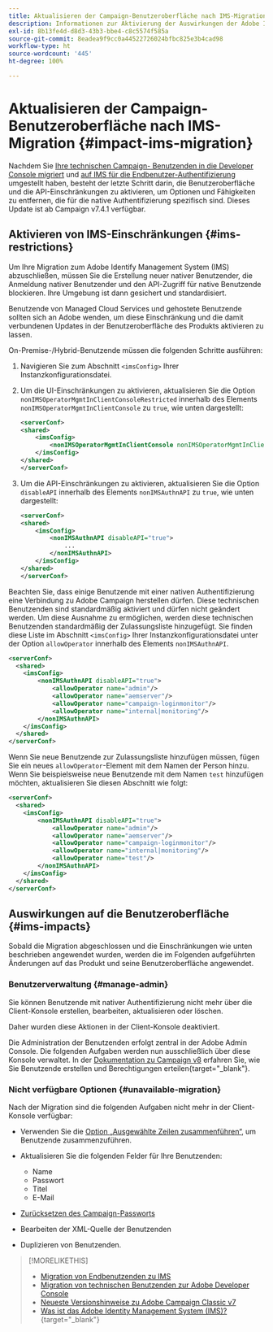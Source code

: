 ```yaml
---
title: Aktualisieren der Campaign-Benutzeroberfläche nach IMS-Migration
description: Informationen zur Aktivierung der Auswirkungen der Adobe Identity Management System-Migration auf die Benutzeroberfläche
exl-id: 8b13fe4d-d8d3-43b3-bbe4-c8c5574f585a
source-git-commit: 8eadea9f9cc0a44522726024bfbc825e3b4cad98
workflow-type: ht
source-wordcount: '445'
ht-degree: 100%

---
```


# Aktualisieren der Campaign-Benutzeroberfläche nach IMS-Migration {#impact-ims-migration}

Nachdem Sie [Ihre technischen Campaign- Benutzenden in die Developer Console migriert](ims-migration.md) und [auf IMS für die Endbenutzer-Authentifizierung](migrate-users-to-ims.md) umgestellt haben, besteht der letzte Schritt darin, die Benutzeroberfläche und die API-Einschränkungen zu aktivieren, um Optionen und Fähigkeiten zu entfernen, die für die native Authentifizierung spezifisch sind. Dieses Update ist ab Campaign v7.4.1 verfügbar.

## Aktivieren von IMS-Einschränkungen {#ims-restrictions}

Um Ihre Migration zum Adobe Identify Management System (IMS) abzuschließen, müssen Sie die Erstellung neuer nativer Benutzender, die Anmeldung nativer Benutzender und den API-Zugriff für native Benutzende blockieren. Ihre Umgebung ist dann gesichert und standardisiert.

Benutzende von Managed Cloud Services und gehostete Benutzende sollten sich an Adobe wenden, um diese Einschränkung und die damit verbundenen Updates in der Benutzeroberfläche des Produkts aktivieren zu lassen.

On-Premise-/Hybrid-Benutzende müssen die folgenden Schritte ausführen:

1. Navigieren Sie zum Abschnitt `<imsConfig>` Ihrer Instanzkonfigurationsdatei.
1. Um die UI-Einschränkungen zu aktivieren, aktualisieren Sie die Option `nonIMSOperatorMgmtInClientConsoleRestricted` innerhalb des Elements `nonIMSOperatorMgmtInClientConsole` zu `true`, wie unten dargestellt:


   ```xml
   <serverConf>
   <shared>
       <imsConfig>
           <nonIMSOperatorMgmtInClientConsole nonIMSOperatorMgmtInClientConsoleRestricted="true"/>
       </imsConfig>
   </shared>
   </serverConf>
   ```

1. Um die API-Einschränkungen zu aktivieren, aktualisieren Sie die Option `disableAPI` innerhalb des Elements `nonIMSAuthnAPI` zu `true`, wie unten dargestellt:

   ```xml
   <serverConf>
   <shared>
       <imsConfig>
           <nonIMSAuthnAPI disableAPI="true">
               ...
           </nonIMSAuthnAPI>
       </imsConfig>
   </shared>
   </serverConf>
   ```

Beachten Sie, dass einige Benutzende mit einer nativen Authentifizierung eine Verbindung zu Adobe Campaign herstellen dürfen. Diese technischen Benutzenden sind standardmäßig aktiviert und dürfen nicht geändert werden. Um diese Ausnahme zu ermöglichen, werden diese technischen Benutzenden standardmäßig der Zulassungsliste hinzugefügt. Sie finden diese Liste im Abschnitt `<imsConfig>` Ihrer Instanzkonfigurationsdatei unter der Option `allowOperator` innerhalb des Elements `nonIMSAuthnAPI`.

```xml
<serverConf>
  <shared>
    <imsConfig>
        <nonIMSAuthnAPI disableAPI="true">
            <allowOperator name="admin"/>
            <allowOperator name="aemserver"/>
            <allowOperator name="campaign-loginmonitor"/>
            <allowOperator name="internal|monitoring"/>
        </nonIMSAuthnAPI>
    </imsConfig>
  </shared>
</serverConf>
```

Wenn Sie neue Benutzende zur Zulassungsliste hinzufügen müssen, fügen Sie ein neues `allowOperator`-Element mit dem Namen der Person hinzu. Wenn Sie beispielsweise neue Benutzende mit dem Namen `test` hinzufügen möchten, aktualisieren Sie diesen Abschnitt wie folgt:

```xml
<serverConf>
  <shared>
    <imsConfig>
        <nonIMSAuthnAPI disableAPI="true">
            <allowOperator name="admin"/>
            <allowOperator name="aemserver"/>
            <allowOperator name="campaign-loginmonitor"/>
            <allowOperator name="internal|monitoring"/>
            <allowOperator name="test"/>
        </nonIMSAuthnAPI>
    </imsConfig>
  </shared>
</serverConf>
```

## Auswirkungen auf die Benutzeroberfläche {#ims-impacts}

Sobald die Migration abgeschlossen und die Einschränkungen wie unten beschrieben angewendet wurden, werden die im Folgenden aufgeführten Änderungen auf das Produkt und seine Benutzeroberfläche angewendet.

### Benutzerverwaltung {#manage-admin}

Sie können Benutzende mit nativer Authentifizierung nicht mehr über die Client-Konsole erstellen, bearbeiten, aktualisieren oder löschen.

Daher wurden diese Aktionen in der Client-Konsole deaktiviert.

Die Administration der Benutzenden erfolgt zentral in der Adobe Admin Console. Die folgenden Aufgaben werden nun ausschließlich über diese Konsole verwaltet. In der [Dokumentation zu Campaign v8](https://experienceleague.adobe.com/de/docs/campaign/campaign-v8/admin/permissions/manage-permissions) erfahren Sie, wie Sie Benutzende erstellen und Berechtigungen erteilen{target="_blank"}.

### Nicht verfügbare Optionen {#unavailable-migration}

Nach der Migration sind die folgenden Aufgaben nicht mehr in der Client-Konsole verfügbar:

* Verwenden Sie die [Option „Ausgewählte Zeilen zusammenführen“](../../platform/using/updating-data.md#merge-data), um Benutzende zusammenzuführen.

* Aktualisieren Sie die folgenden Felder für Ihre Benutzenden:
   * Name
   * Passwort
   * Titel
   * E-Mail

* [Zurücksetzen des Campaign-Passworts](../../production/using/lost-password.md)

* Bearbeiten der XML-Quelle der Benutzenden

* Duplizieren von Benutzenden.


>[!MORELIKETHIS]
>
>* [Migration von Endbenutzenden zu IMS](migrate-users-to-ims.md)
>* [Migration von technischen Benutzenden zur Adobe Developer Console](ims-migration.md)
>* [Neueste Versionshinweise zu Adobe Campaign Classic v7](../../rn/using/latest-release.md)
>* [Was ist das Adobe Identity Management System (IMS)?](https://helpx.adobe.com/de/enterprise/using/identity.html){target="_blank"}
